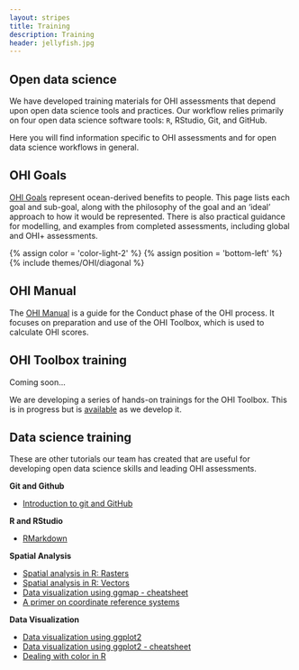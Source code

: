 ```yaml
---
layout: stripes
title: Training
description: Training
header: jellyfish.jpg
---
```


## Open data science

We have developed training materials for OHI assessments that depend upon open data science tools and practices. Our workflow relies primarily on four open data science software tools: `R`, RStudio, Git, and GitHub. 

Here you will find information specific to OHI assessments and for open data science workflows in general.


## OHI Goals

[OHI Goals](/goals) represent ocean-derived benefits to people. This page lists each goal and sub-goal, along with the philosophy of the goal and an ‘ideal’ approach to how it would be represented. There is also practical guidance for modelling, and examples from completed assessments, including global and OHI+ assessments.

{% assign color = 'color-light-2' %}
{% assign position = 'bottom-left' %}
{% include themes/OHI/diagonal %}

## OHI Manual

The [OHI Manual](/manual) is a guide for the Conduct phase of the OHI process. It focuses on preparation and use of the OHI Toolbox, which is used to calculate OHI scores. 

## OHI Toolbox training

Coming soon...

We are developing a series of hands-on trainings for the OHI Toolbox. This is in progress but is [available](http://ohi-science.org/toolbox-training/) as we develop it. 


## Data science training

These are other tutorials our team has created that are useful for developing open data science skills and leading OHI assessments.

**Git and Github**  
- <a href="https://github.com/eco-data-science/github-intro" target="_blank">Introduction to git and GitHub</a>  

**R and RStudio**  
- <a href="https://github.com/eco-data-science/rmarkdown_R" target="_blank">RMarkdown</a>   

**Spatial Analysis**  
- <a href="https://github.com/eco-data-science/spatial-analysis-R#introduction-to-spatial-analysis-in-r" target="_blank">Spatial analysis in R: Rasters</a>  
- <a href="https://github.com/eco-data-science/spatial_analysis2_R#r-spatial-analysis-workshop-vectors-polygons-and-shapefiles" target="_blank">Spatial analysis in R: Vectors</a>  
- [Data visualization using ggmap - cheatsheet](https://github.com/OHI-Science/ohi-science.github.io/raw/3c6babb40348e62b322abadad086ece565411adf/assets/downloads/other/ggmapCheatsheet.pdf)  
- [A primer on coordinate reference systems](https://github.com/OHI-Science/ohi-science.github.io/raw/dev/assets/downloads/other/CRS.pdf)  


**Data Visualization**  
- <a href="https://rawgit.com/eco-data-science/VisualizingData/master/ggplot2_intro.html" target="_blank">Data visualization using ggplot2</a>  
- [Data visualization using ggplot2 - cheatsheet](https://github.com/OHI-Science/ohi-science.github.io/raw/dev/assets/downloads/other/ggplot2%20cheatsheet%20v2.pdf)
- [Dealing with color in R](https://github.com/OHI-Science/ohi-science.github.io/raw/dev/assets/downloads/other/ColorDec82015.pdf)  

<!---
## Additional resources

Here you can find great tools, instruction, and data from the ocean science and open data science communities.

- <a href="https://www.rstudio.com/resources/cheatsheets/" target="_blank">RStudio Cheatsheets</a> and <a href="https://www.rstudio.com/resources/webinars/" target="_blank">webinars</a>
- <a href="http://r-pkgs.had.co.nz/" target="_blank">R packages book by Hadley Wickham</a>
- <a href="https://ropensci.org/" target="_blank">ROpenSci</a>
- <a href="http://www.naturalcapitalproject.org/" target="_blank">Natural Capital Project</a>
- Fisheries catch over time from the <a href="http://www.seaaroundus.org" target="_blank">Sea Around Us Project</a>  
- Global fisheries landings over time from the <a href="http://www.fao.org/fishery/statistics/en" target="_blank">FAO</a>
- Global marine protected areas from the <a href="http://www.protectedplanet.net/" target="_blank">WDPA</a>
- Species ranges from <a href="http://www.aquamaps.org/" target="_blank">Aquamaps</a> and the <a href="http://www.iucnredlist.org/technical-documents/spatial-data" target="_blank">IUCN</a>

--->

